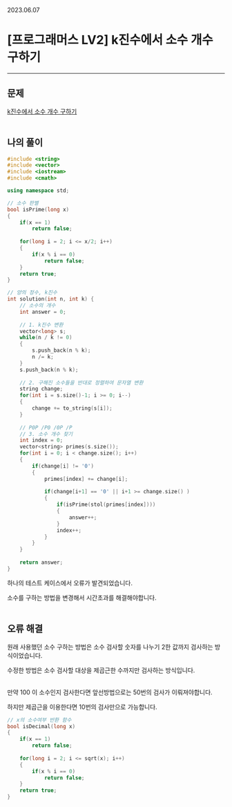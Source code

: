 2023.06.07

# __[프로그래머스 LV2] k진수에서 소수 개수 구하기__

----

## __문제__

[k진수에서 소수 개수 구하기](https://school.programmers.co.kr/learn/courses/30/lessons/92335#qna)<br><Br>


## __나의 풀이__
```c++
#include <string>
#include <vector>
#include <iostream>
#include <cmath>

using namespace std;

// 소수 판별
bool isPrime(long x)
{
    if(x == 1)
        return false;
    
    for(long i = 2; i <= x/2; i++)
    {
        if(x % i == 0)
            return false;
    }
    return true;
}

// 양의 정수, k진수
int solution(int n, int k) {
    // 소수의 개수
    int answer = 0;
    
    // 1. k진수 변환
    vector<long> s;
    while(n / k != 0)
    {
        s.push_back(n % k);
        n /= k;
    }
    s.push_back(n % k);
    
    // 2. 구해진 소수들을 반대로 정렬하여 문자열 변환
    string change;
    for(int i = s.size()-1; i >= 0; i--)
    {
        change += to_string(s[i]);
    }
    
    // P0P /P0 /0P /P
    // 3. 소수 개수 찾기
    int index = 0;
    vector<string> primes(s.size());
    for(int i = 0; i < change.size(); i++)
    {
        if(change[i] != '0')
        {
            primes[index] += change[i];
            
            if(change[i+1] == '0' || i+1 >= change.size() )
            {
                if(isPrime(stol(primes[index])))
                {
                    answer++;
                }
                index++;
            }
        }
    }
    
    return answer;
}
```
하나의 테스트 케이스에서 오류가 발견되었습니다.

소수를 구하는 방법을 변경해서 시간초과를 해결해야합니다.<br><Br>

## __오류 해결__

원래 사용했던 소수 구하는 방법은 소수 검사할 숫자를 나누기 2한 값까지 검사하는 방식이었습니다.

수정한 방법은 소수 검사할 대상을 제곱근한 수까지만 검사하는 방식입니다.<br><Br>

만약 100 이 소수인지 검사한다면 앞선방법으로는 50번의 검사가 이뤄져야합니다.

하지만 제곱근을 이용한다면 10번의 검사만으로 가능합니다.

```c++
// x의 소수여부 반환 함수
bool isDecimal(long x)
{
    if(x == 1)
        return false;
    
    for(long i = 2; i <= sqrt(x); i++)
    {
        if(x % i == 0)
            return false;
    }
    return true;
}
```
